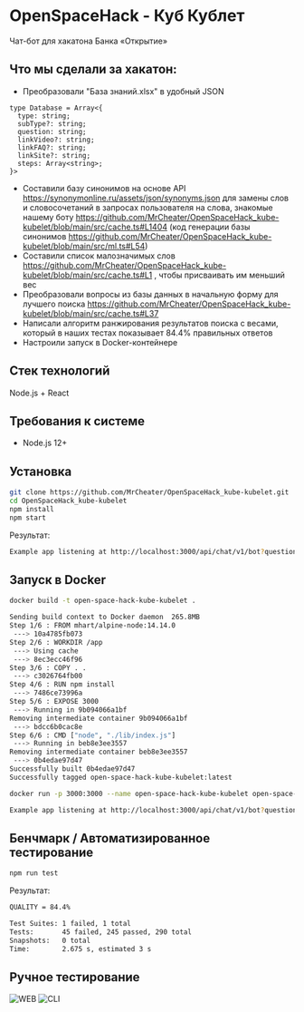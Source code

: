 # OpenSpaceHack - Куб Кублет
Чат-бот для хакатона Банка «Открытие»
## Что мы сделали за хакатон:
* Преобразовали "База знаний.xlsx" в удобный JSON 
```
type Database = Array<{
  type: string;
  subType?: string;
  question: string;
  linkVideo?: string;
  linkFAQ?: string;
  linkSite?: string;
  steps: Array<string>;
}>
```
* Составили базу синонимов на основе API https://synonymonline.ru/assets/json/synonyms.json для замены слов и словосочетаний в запросах пользователя на слова, знакомые нашему боту
  https://github.com/MrCheater/OpenSpaceHack_kube-kubelet/blob/main/src/cache.ts#L1404 
  (код генерации базы синонимов https://github.com/MrCheater/OpenSpaceHack_kube-kubelet/blob/main/src/ml.ts#L54)
* Составили список малозначимых слов https://github.com/MrCheater/OpenSpaceHack_kube-kubelet/blob/main/src/cache.ts#L1 , чтобы присваивать им меньший вес
* Преобразовали вопросы из базы данных в начальную форму для лучшего поиска https://github.com/MrCheater/OpenSpaceHack_kube-kubelet/blob/main/src/cache.ts#L37
* Написали алгоритм ранжирования результатов поиска с весами, который в наших тестах показывает 84.4% правильных ответов 
* Настроили запуск в Docker-контейнере

## Стек технологий
Node.js + React
## Требования к системе
* Node.js 12+
## Установка
```sh
git clone https://github.com/MrCheater/OpenSpaceHack_kube-kubelet.git
cd OpenSpaceHack_kube-kubelet
npm install
npm start
```
Результат:
```sh
Example app listening at http://localhost:3000/api/chat/v1/bot?question=
```
## Запуск в Docker
```sh
docker build -t open-space-hack-kube-kubelet .
```
```sh
Sending build context to Docker daemon  265.8MB
Step 1/6 : FROM mhart/alpine-node:14.14.0
 ---> 10a4785fb073
Step 2/6 : WORKDIR /app
 ---> Using cache
 ---> 8ec3ecc46f96
Step 3/6 : COPY . .
 ---> c3026764fb00
Step 4/6 : RUN npm install
 ---> 7486ce73996a
Step 5/6 : EXPOSE 3000
 ---> Running in 9b094066a1bf
Removing intermediate container 9b094066a1bf
 ---> bdcc6b0cac8e
Step 6/6 : CMD ["node", "./lib/index.js"]
 ---> Running in beb8e3ee3557
Removing intermediate container beb8e3ee3557
 ---> 0b4edae97d47
Successfully built 0b4edae97d47
Successfully tagged open-space-hack-kube-kubelet:latest
```
```sh
docker run -p 3000:3000 --name open-space-hack-kube-kubelet open-space-hack-kube-kubelet
```
```sh
Example app listening at http://localhost:3000/api/chat/v1/bot?question=
```
## Бенчмарк / Автоматизированное тестирование
```sh
npm run test
```
Результат:
```sh
QUALITY = 84.4%

Test Suites: 1 failed, 1 total
Tests:       45 failed, 245 passed, 290 total
Snapshots:   0 total
Time:        2.675 s, estimated 3 s
```
## Ручное тестирование 
![WEB](https://user-images.githubusercontent.com/5055654/97077660-2f021f00-15ee-11eb-8b08-d3d6b88f822e.png)
![CLI](https://user-images.githubusercontent.com/5055654/97078005-560e2000-15f1-11eb-8175-70674798e621.png)
